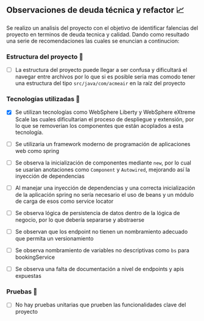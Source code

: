 ## Observaciones de deuda técnica y refactor :chart_with_upwards_trend:

Se realizo un analisis del proyecto con el objetivo de identificar
falencias del proyecto en terminos de deuda tecnica y calidad.
Dando como resultado una serie de recomendaciones las cuales se enuncian a continucion:

### Estructura del proyecto :construction_worker:
- [ ] La estructura del proyecto puede llegar a ser confusa y dificultará el navegar entre
  archivos por lo que si es posible seria mas comodo tener una estructura del tipo
  `src/java/com/acmeair` en la raíz del proyecto

### Tecnologías utilizadas :wrench:

- [x] Se utilizan tecnologías como WebSphere Liberty y WebSphere eXtreme Scale las cuales
  dificultarian el proceso de despliegue y extensión, por lo que se removerian los
  componentes que están acoplados a esta tecnología.

- [ ] Se utilizaria un framework moderno de programación de aplicaciones web como spring

- [ ] Se observa la inicialización de componentes mediante `new`, por lo cual se usarían anotaciones
  como `Component` y `Autowired`, mejorando así la inyección de dependencias

- [ ] Al manejar una inyección de dependencias y una correcta inicialización de la aplicación spring
  no sería necesario el uso de beans y un módulo de carga de esos como service locator

- [ ] Se observa lógica de persistencia de datos dentro de la lógica de negocio, por lo que debería separarse y abstraerse

- [ ] Se observan que los endpoint no tienen un nombramiento adecuado que permita un versionamiento

- [ ] Se observa nombramiento de variables no descriptivas como `bs` para bookingService

- [ ] Se observa una falta de documentación a nivel de endpoints y apis expuestas


### Pruebas :test_tube:
- [ ] No hay pruebas unitarias que prueben las funcionalidades clave del proyecto